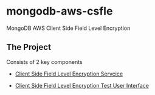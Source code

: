 # mongodb-aws-csfle
MongoDB AWS Client Side Field Level Encryption

## The Project
Consists of 2 key components

* <a href="https://github.com/mongodb-partners/mongodb-aws-csfle/tree/main/csfle-service">Client Side Field Level Encryption Servcice</a>

* <a href="https://github.com/mongodb-partners/mongodb-aws-csfle/blob/main/csfle-web-ui/README.md">Client Side Field Level Encryption Test User Interface</a>


